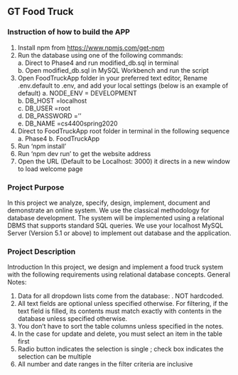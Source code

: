 ## GT Food Truck 
### Instruction of how to build the APP
1. Install npm from https://www.npmjs.com/get-npm  
2. Run the database using one of the following commands:  
  a. Direct to Phase4 and run modified_db.sql in terminal  
  b. Open modified_db.sql in MySQL Workbench and run the script
3. Open FoodTruckApp folder in your preferred text editor, Rename .env.default to .env,
and add your local settings (below is an example of default)
  a. NODE_ENV = DEVELOPMENT  
  b. DB_HOST =localhost  
  c. DB_USER =root  
  d. DB_PASSWORD =’’  
  e. DB_NAME =cs4400spring2020  
4. Direct to FoodTruckApp root folder in terminal in the following sequence
  a. Phase4
  b. FoodTruckApp
5. Run ‘npm install’
6. Run ‘npm dev run’ to get the website address
7. Open the URL (Default to be Localhost: 3000) it directs in a new window to load
welcome page
 
### Project Purpose 

In this project we analyze, specify, design, implement, document and demonstrate an online system. We use the classical methodology for database development. The system will be implemented using a relational DBMS that supports standard SQL queries. We use your localhost MySQL Server (Version 5.1 or above) to implement out database and the application.
 
### Project Description 
Introduction 
In this project, we design and implement a food truck system with the following requirements using relational database concepts. 
General Notes: 
1.	Data for all dropdown lists come from the database:  . NOT hardcoded. 
2.	All text fields are optional unless specified otherwise. For filtering, if the text field is filled, its contents must match exactly with contents in the database unless specified otherwise. 
3.	You don’t have to sort the table columns unless specified in the notes. 
4.	In the case for update and delete, you must select an item in the table first 
5.	Radio button indicates the selection is single  ; check box indicates the selection can be multiple   
6.	All number and date ranges in the filter criteria are inclusive 
